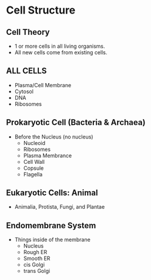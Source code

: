 # Cell Structure
## Cell Theory
- 1 or more cells in all living organisms.
- All new cells come from existing cells.
## ALL CELLS
- Plasma/Cell Membrane
- Cytosol
- DNA
- Ribosomes
## Prokaryotic Cell (Bacteria & Archaea)
- Before the Nucleus (no nucleus)
	- Nucleoid
	- Ribosomes
	- Plasma Membrance
	- Cell Wall
	- Copsule
	- Flagella
## Eukaryotic Cells: Animal
- Animalia, Protista, Fungi, and Plantae
## Endomembrane System
- Things inside of the membrane
	- Nucleus
	- Rough ER
	- Smooth ER
	- cis Golgi
	- trans Golgi